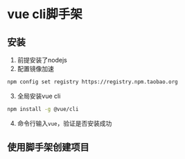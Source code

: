 # vue cli脚手架

## 安装
1. 前提安装了nodejs
2. 配置镜像加速
```bash
npm config set registry https://registry.npm.taobao.org
```
3. 全局安装vue cli
```bash
npm install -g @vue/cli
```
4. 命令行输入`vue`，验证是否安装成功

## 使用脚手架创建项目